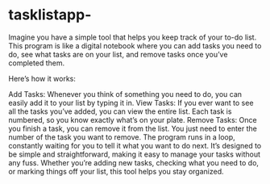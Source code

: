 # tasklistapp-
Imagine you have a simple tool that helps you keep track of your to-do list. This program is like a digital notebook where you can add tasks you need to do, see what tasks are on your list, and remove tasks once you’ve completed them.

Here’s how it works:

Add Tasks: Whenever you think of something you need to do, you can easily add it to your list by typing it in.
View Tasks: If you ever want to see all the tasks you’ve added, you can view the entire list. Each task is numbered, so you know exactly what’s on your plate.
Remove Tasks: Once you finish a task, you can remove it from the list. You just need to enter the number of the task you want to remove.
The program runs in a loop, constantly waiting for you to tell it what you want to do next. It’s designed to be simple and straightforward, making it easy to manage your tasks without any fuss. Whether you’re adding new tasks, checking what you need to do, or marking things off your list, this tool helps you stay organized.
